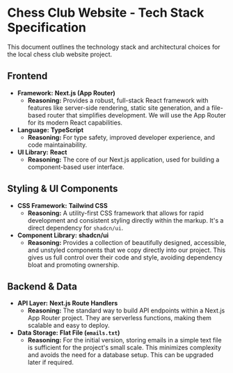 # Chess Club Website - Tech Stack Specification

This document outlines the technology stack and architectural choices for the local chess club website project.

## Frontend

*   **Framework:** **Next.js (App Router)**
    *   **Reasoning:** Provides a robust, full-stack React framework with features like server-side rendering, static site generation, and a file-based router that simplifies development. We will use the App Router for its modern React capabilities.
*   **Language:** **TypeScript**
    *   **Reasoning:** For type safety, improved developer experience, and code maintainability.
*   **UI Library:** **React**
    *   **Reasoning:** The core of our Next.js application, used for building a component-based user interface.

## Styling & UI Components

*   **CSS Framework:** **Tailwind CSS**
    *   **Reasoning:** A utility-first CSS framework that allows for rapid development and consistent styling directly within the markup. It's a direct dependency for `shadcn/ui`.
*   **Component Library:** **shadcn/ui**
    *   **Reasoning:** Provides a collection of beautifully designed, accessible, and unstyled components that we copy directly into our project. This gives us full control over their code and style, avoiding dependency bloat and promoting ownership.

## Backend & Data

*   **API Layer:** **Next.js Route Handlers**
    *   **Reasoning:** The standard way to build API endpoints within a Next.js App Router project. They are serverless functions, making them scalable and easy to deploy.
*   **Data Storage:** **Flat File (`emails.txt`)**
    *   **Reasoning:** For the initial version, storing emails in a simple text file is sufficient for the project's small scale. This minimizes complexity and avoids the need for a database setup. This can be upgraded later if required.
